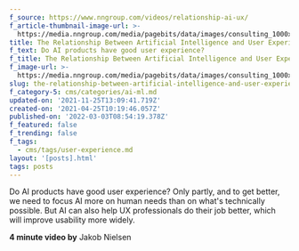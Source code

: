 ```yaml
---
f_source: https://www.nngroup.com/videos/relationship-ai-ux/
f_article-thumbnail-image-url: >-
  https://media.nngroup.com/media/pagebits/data/images/consulting_1000x500_.jpg.1400x700_q75_autocrop_crop-0%2C0_upscale.jpg
title: The Relationship Between Artificial Intelligence and User Experience
f_text: Do AI products have good user experience?
f_title: The Relationship Between Artificial Intelligence and User Experience
f_image-url: >-
  https://media.nngroup.com/media/pagebits/data/images/consulting_1000x500_.jpg.1400x700_q75_autocrop_crop-0%2C0_upscale.jpg
slug: the-relationship-between-artificial-intelligence-and-user-experience
f_category-5: cms/categories/ai-ml.md
updated-on: '2021-11-25T13:09:41.719Z'
created-on: '2021-04-25T10:19:46.057Z'
published-on: '2022-03-03T08:54:19.378Z'
f_featured: false
f_trending: false
f_tags:
  - cms/tags/user-experience.md
layout: '[posts].html'
tags: posts
---
```


Do AI products have good user experience? Only partly, and to get better, we need to focus AI more on human needs than on what's technically possible. But AI can also help UX professionals do their job better, which will improve usability more widely.

**4 minute video by** Jakob Nielsen
